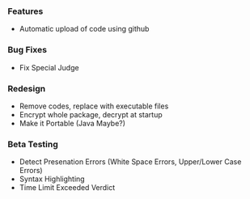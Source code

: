 ### Features ###

* Automatic upload of code using github

### Bug Fixes ###

* Fix Special Judge

### Redesign ###

* Remove codes, replace with executable files
* Encrypt whole package, decrypt at startup
* Make it Portable (Java Maybe?)


### Beta Testing ###
* Detect Presenation Errors (White Space Errors, Upper/Lower Case Errors)
* Syntax Highlighting
* Time Limit Exceeded Verdict
